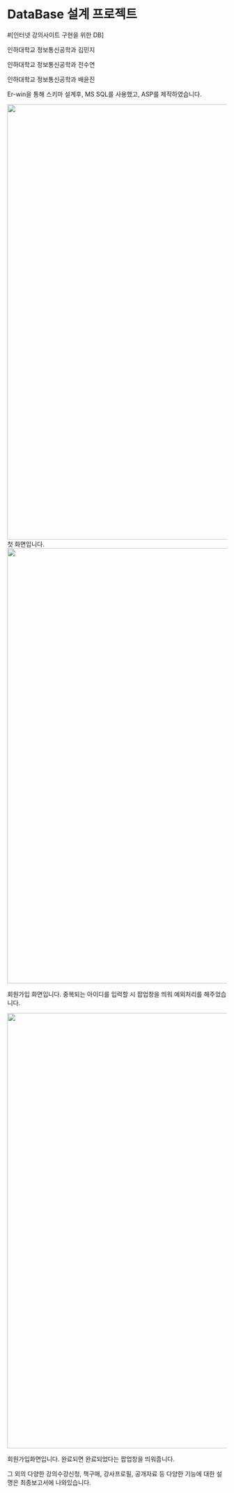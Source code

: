# DataBase 설계 프로젝트

#[인터넷 강의사이트 구현을 위한 DB]


인하대학교 정보통신공학과 김민지

인하대학교 정보통신공학과 전수연

인하대학교 정보통신공학과 배윤진

Er-win을 통해 스키마 설계후, MS SQL를 사용했고, ASP를 제작하였습니다.


<div>
  <img width="1000" src="https://user-images.githubusercontent.com/52990629/70312076-35f93500-1856-11ea-9f03-a190a223f645.png">
  
  </div>
  첫 화면입니다.
  
  <div>
    <img width="1000" src="https://user-images.githubusercontent.com/52990629/70312181-6d67e180-1856-11ea-9946-3562b8713c2a.png">
  
  </div>
  
 회원가입 화면입니다. 중복되는 아이디를 입력할 시 팝업창을 띄워 예외처리를 해주었습니다.
 
  <div>
    <img width="1000" src="https://user-images.githubusercontent.com/52990629/70312186-6f31a500-1856-11ea-8ebc-f646a77f3d43.png">
  
  </div>
  
  회원가입화면입니다. 완료되면 완료되었다는 팝업창을 띄워줍니다.
  
  
  그 외의 다양한 강의수강신청, 책구매, 강사프로필, 공개자료 등 다양한 기능에 대한 설명은 최종보고서에 나와있습니다.
